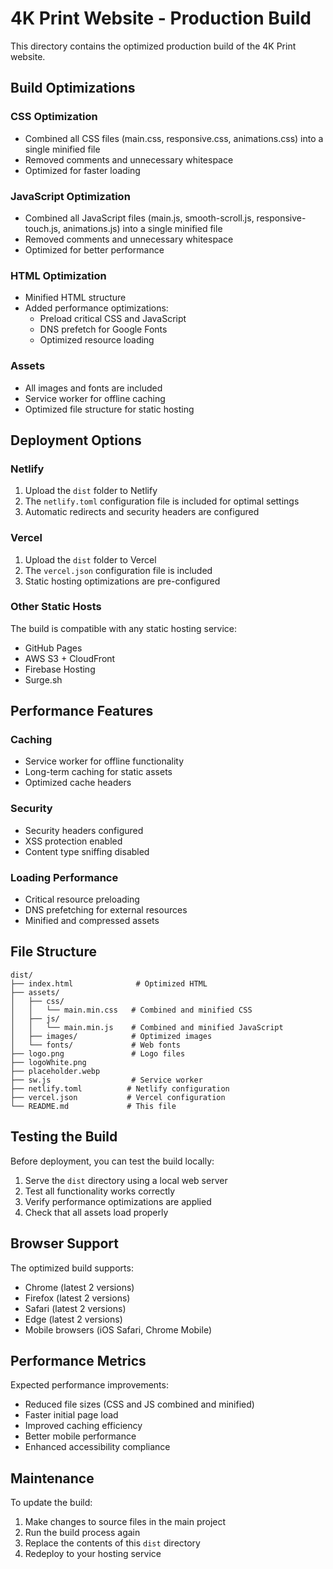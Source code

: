 # 4K Print Website - Production Build

This directory contains the optimized production build of the 4K Print website.

## Build Optimizations

### CSS Optimization
- Combined all CSS files (main.css, responsive.css, animations.css) into a single minified file
- Removed comments and unnecessary whitespace
- Optimized for faster loading

### JavaScript Optimization
- Combined all JavaScript files (main.js, smooth-scroll.js, responsive-touch.js, animations.js) into a single minified file
- Removed comments and unnecessary whitespace
- Optimized for better performance

### HTML Optimization
- Minified HTML structure
- Added performance optimizations:
  - Preload critical CSS and JavaScript
  - DNS prefetch for Google Fonts
  - Optimized resource loading

### Assets
- All images and fonts are included
- Service worker for offline caching
- Optimized file structure for static hosting

## Deployment Options

### Netlify
1. Upload the `dist` folder to Netlify
2. The `netlify.toml` configuration file is included for optimal settings
3. Automatic redirects and security headers are configured

### Vercel
1. Upload the `dist` folder to Vercel
2. The `vercel.json` configuration file is included
3. Static hosting optimizations are pre-configured

### Other Static Hosts
The build is compatible with any static hosting service:
- GitHub Pages
- AWS S3 + CloudFront
- Firebase Hosting
- Surge.sh

## Performance Features

### Caching
- Service worker for offline functionality
- Long-term caching for static assets
- Optimized cache headers

### Security
- Security headers configured
- XSS protection enabled
- Content type sniffing disabled

### Loading Performance
- Critical resource preloading
- DNS prefetching for external resources
- Minified and compressed assets

## File Structure

```
dist/
├── index.html              # Optimized HTML
├── assets/
│   ├── css/
│   │   └── main.min.css   # Combined and minified CSS
│   ├── js/
│   │   └── main.min.js    # Combined and minified JavaScript
│   ├── images/            # Optimized images
│   └── fonts/             # Web fonts
├── logo.png               # Logo files
├── logoWhite.png
├── placeholder.webp
├── sw.js                  # Service worker
├── netlify.toml          # Netlify configuration
├── vercel.json           # Vercel configuration
└── README.md             # This file
```

## Testing the Build

Before deployment, you can test the build locally:

1. Serve the `dist` directory using a local web server
2. Test all functionality works correctly
3. Verify performance optimizations are applied
4. Check that all assets load properly

## Browser Support

The optimized build supports:
- Chrome (latest 2 versions)
- Firefox (latest 2 versions)
- Safari (latest 2 versions)
- Edge (latest 2 versions)
- Mobile browsers (iOS Safari, Chrome Mobile)

## Performance Metrics

Expected performance improvements:
- Reduced file sizes (CSS and JS combined and minified)
- Faster initial page load
- Improved caching efficiency
- Better mobile performance
- Enhanced accessibility compliance

## Maintenance

To update the build:
1. Make changes to source files in the main project
2. Run the build process again
3. Replace the contents of this `dist` directory
4. Redeploy to your hosting service